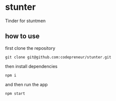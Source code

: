 # stunter
Tinder for stuntmen

## how to use

first clone the repository
```
git clone git@github.com:codepreneur/stunter.git
```

then install dependencies

```
npm i
```

and then run the app

```
npm start
```
